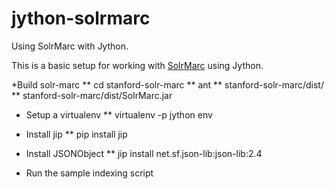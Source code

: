 jython-solrmarc
===============

Using SolrMarc with Jython. 

This is a basic setup for working with [SolrMarc](http://code.google.com/p/solrmarc/) using Jython.   

*Build solr-marc
** cd stanford-solr-marc
** ant
** stanford-solr-marc/dist/
** stanford-solr-marc/dist/SolrMarc.jar

* Setup a virtualenv
** virtualenv -p jython env
* Install jip
** pip install jip
* Install JSONObject
** jip install net.sf.json-lib:json-lib:2.4

* Run the sample indexing script